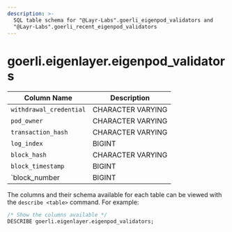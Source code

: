 ```yaml
---
description: >-
  SQL table schema for "@Layr-Labs".goerli_eigenpod_validators and
  "@Layr-Labs".goerli_recent_eigenpod_validators
---
```


# goerli.eigenlayer.eigenpod\_validators

| Column Name             | Description       |
| ----------------------- | ----------------- |
| `withdrawal_credential` | CHARACTER VARYING |
| `pod_owner`             | CHARACTER VARYING |
| `transaction_hash`      | CHARACTER VARYING |
| `log_index`             | BIGINT            |
| `block_hash`            | CHARACTER VARYING |
| `block_timestamp`       | BIGINT            |
| \`block\_number         | BIGINT            |

The columns and their schema available for each table can be viewed with the `describe <table>` command. For example:

```sql
/* Show the columns available */
DESCRIBE goerli.eigenlayer.eigenpod_validators;
```
